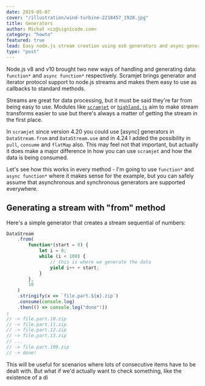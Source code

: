 ```yaml
---
date: 2019-05-07
cover: "/illustration/wind-turbine-2218457_1920.jpg"
title: Generators
author: Michał <cz@signicode.com>
category: "howto"
featured: true
lead: Easy node.js stream creation using es6 generators and async generators
type: "post"
---
```


Node.js v8 and v10 brought two new ways of handling and generating data: `function*` and `async function*` respectively. Scramjet brings generator and iterator protocol support to node.js streams and makes them easy to use as callbacks to standard methods.

Streams are great for data processing, but it must be said they're far from being easy to use. Modules like [`scramjet`](https://www.scramjet.org) or [`highland.js`](https://highlandjs.org/) aim to make stream transforms easier to use but there's always a matter of getting the stream in the first place.

In `scramjet` since version 4.20 you could use [async] generators in `DataStream.from` and `DataStream.use` and in 4.24 I added the possibility in `pull`, `consume` and `flatMap` also. This may feel not that important, but actually it does make a major difference in how you can use `scramjet` and how the data is being consumed.

Let's see how this works in every method - I'm going to use `function*` and `async function*` where it makes sense for the example, but you can safely assume that asynchronous and synchronous generators are supported everywhere.

## Generating a stream with "from" method

Here's a simple generator that creates a stream sequential of numbers:

```javascript
DataStream
    .from(
        function*(start = 0) {
            let i = 0;
            while (i < 100) {
                // this is where we generate the data
                yield i++ + start;
            }
        },
        10
    )
    .stringify(x => `file.part.${x}.zip`)
    .consume(console.log)
    .then(() => console.log("done"!))
;
// -> file.part.10.zip
// -> file.part.11.zip
// -> file.part.12.zip
// -> file.part.13.zip
// ...
// -> file.part.109.zip
// -> done!
```

This will be useful for scenarios where lots of consecutive items have to be dealt with. But what if we'd actually want to check something, like the existence of a di
